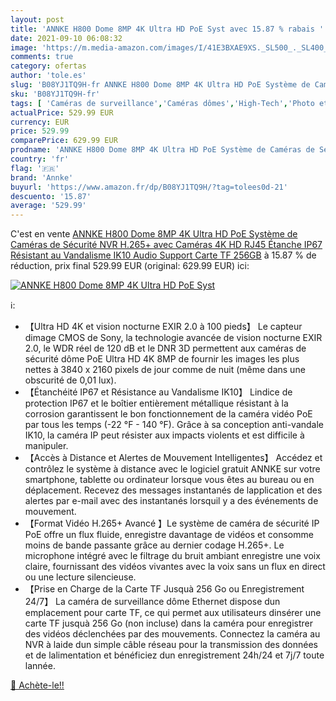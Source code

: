 ```yaml
---
layout: post
title: 'ANNKE H800 Dome 8MP 4K Ultra HD PoE Syst avec 15.87 % rabais '
date: 2021-09-10 06:08:32
image: 'https://m.media-amazon.com/images/I/41E3BXAE9XS._SL500_._SL400_.jpg'
comments: true
category: ofertas
author: 'tole.es'
slug: 'B08YJ1TQ9H-fr ANNKE H800 Dome 8MP 4K Ultra HD PoE Système de Caméras de...'
sku: 'B08YJ1TQ9H-fr'
tags: [ 'Caméras de surveillance','Caméras dômes','High-Tech','Photo et caméscopes','annke', ]
actualPrice: 529.99 EUR
currency: EUR
price: 529.99
comparePrice: 629.99 EUR
prodname: 'ANNKE H800 Dome 8MP 4K Ultra HD PoE Système de Caméras de Sécurité  NVR H.265+ avec Caméras 4K HD  RJ45  Étanche IP67  Résistant au Vandalisme IK10  Audio  Support Carte TF 256GB'
country: 'fr'
flag: '🇫🇷'
brand: 'Annke'
buyurl: 'https://www.amazon.fr/dp/B08YJ1TQ9H/?tag=tolees0d-21'
descuento: '15.87'
average: '529.99'
---
```


C'est en vente [ANNKE H800 Dome 8MP 4K Ultra HD PoE Système de Caméras de Sécurité  NVR H.265+ avec Caméras 4K HD  RJ45  Étanche IP67  Résistant au Vandalisme IK10  Audio  Support Carte TF 256GB](https://www.amazon.fr/dp/B08YJ1TQ9H/?tag=tolees0d-21)  à  15.87 % de réduction, prix final  529.99 EUR (original: 629.99 EUR) ici:

[![ANNKE H800 Dome 8MP 4K Ultra HD PoE Syst](https://m.media-amazon.com/images/I/41E3BXAE9XS._SL500_._SL400_.jpg)](https://www.amazon.fr/dp/B08YJ1TQ9H/?tag=tolees0d-21)

ℹ️:

- 【Ultra HD 4K et vision nocturne EXIR 2.0 à 100 pieds】 Le capteur dimage CMOS de Sony, la technologie avancée de vision nocturne EXIR 2.0, le WDR réel de 120 dB et le DNR 3D permettent aux caméras de sécurité dôme PoE Ultra HD 4K 8MP de fournir les images les plus nettes à 3840 x 2160 pixels de jour comme de nuit (même dans une obscurité de 0,01 lux).
- 【Étanchéité IP67 et Résistance au Vandalisme IK10】 Lindice de protection IP67 et le boîtier entièrement métallique résistant à la corrosion garantissent le bon fonctionnement de la caméra vidéo PoE par tous les temps (-22 °F - 140 °F). Grâce à sa conception anti-vandale IK10, la caméra IP peut résister aux impacts violents et est difficile à manipuler.
- 【Accès à Distance et Alertes de Mouvement Intelligentes】 Accédez et contrôlez le système à distance avec le logiciel gratuit ANNKE sur votre smartphone, tablette ou ordinateur lorsque vous êtes au bureau ou en déplacement. Recevez des messages instantanés de lapplication et des alertes par e-mail avec des instantanés lorsquil y a des événements de mouvement.
- 【Format Vidéo H.265+ Avancé 】Le système de caméra de sécurité IP PoE offre un flux fluide, enregistre davantage de vidéos et consomme moins de bande passante grâce au dernier codage H.265+. Le microphone intégré avec le filtrage du bruit ambiant enregistre une voix claire, fournissant des vidéos vivantes avec la voix sans un flux en direct ou une lecture silencieuse.
- 【Prise en Charge de la Carte TF Jusquà 256 Go ou Enregistrement 24/7】 La caméra de surveillance dôme Ethernet dispose dun emplacement pour carte TF, ce qui permet aux utilisateurs dinsérer une carte TF jusquà 256 Go (non incluse) dans la caméra pour enregistrer des vidéos déclenchées par des mouvements. Connectez la caméra au NVR à laide dun simple câble réseau pour la transmission des données et de lalimentation et bénéficiez dun enregistrement 24h/24 et 7j/7 toute lannée.

[🛒 Achète-le!!](https://www.amazon.fr/dp/B08YJ1TQ9H/?tag=tolees0d-21)
